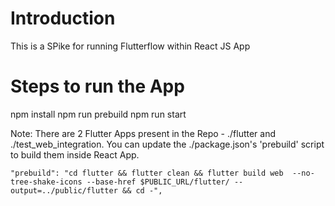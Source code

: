 # Introduction

This is a SPike for running Flutterflow within React JS App

# Steps to run the App

npm install
npm run prebuild
npm run start

Note: There are 2 Flutter Apps present in the Repo - ./flutter and ./test_web_integration. You can update the ./package.json's 'prebuild' script to build them inside React App.

    "prebuild": "cd flutter && flutter clean && flutter build web  --no-tree-shake-icons --base-href $PUBLIC_URL/flutter/ --output=../public/flutter && cd -",
